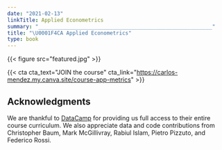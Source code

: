 ```yaml
---
date: "2021-02-13"
linkTitle: Applied Econometrics
summary: "________________________________________________________"
title: "\U0001F4CA Applied Econometrics"
type: book
---
```


{{< figure src="featured.jpg" >}}



{{< cta cta_text="JOIN the course" cta_link="https://carlos-mendez.my.canva.site/course-app-metrics" >}}

## Acknowledgments
We are thankful to [DataCamp](http://datacamp.com/) for providing us full access to their entire course curriculum. We also appreciate data and code contributions from Christopher Baum, Mark McGillivray, Rabiul Islam, Pietro Pizzuto, and Federico Rossi.      
